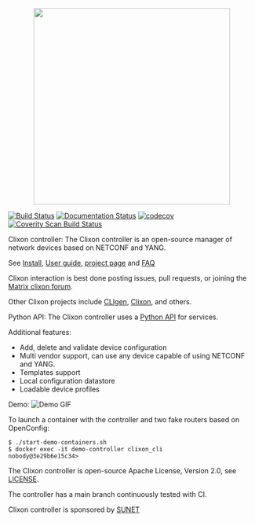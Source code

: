 <div align="center">
  <img src="https://www.clicon.org/Clixon_logga_liggande_med-ikon.png" width="400">
</div>

[![Build Status](https://github.com/clicon/clixon-controller/actions/workflows/test.yml/badge.svg)](https://github.com/clicon/clixon-controller/actions/workflows/test.yml) [![Documentation Status](https://readthedocs.org/projects/clixon-controller-docs/badge/?version=latest)](https://clixon-controller-docs.readthedocs.io/en/latest/?badge=latest) [![codecov](https://codecov.io/gh/clicon/clixon-controller/graph/badge.svg?token=4WUSKL7IQC)](https://codecov.io/gh/clicon/clixon-controller)
<a href="https://scan.coverity.com/projects/clicon-clixon-controller">
  <img alt="Coverity Scan Build Status"
       src="https://scan.coverity.com/projects/29844/badge.svg"/>
</a>

Clixon controller:
The Clixon controller is an open-source manager of network devices based on NETCONF and YANG.

See [Install](INSTALL.md), [User guide](https://clixon-controller-docs.readthedocs.io/en/latest), [project page](https://www.clicon.org/#controller) and [FAQ](FAQ.md)

Clixon interaction is best done posting issues, pull requests, or joining the
[Matrix clixon forum](https://matrix.to/#/#clixonforum:matrix.org).

Other Clixon projects include [CLIgen](https://github.com/clicon/cligen), [Clixon](https://github.com/clicon/clixon), and others.

Python API:
The Clixon controller uses a [Python API](https://github.com/clicon/clixon-pyapi) for services.

Additional features:
* Add, delete and validate device configuration
* Multi vendor support, can use any device capable of using NETCONF and YANG.
* Templates support
* Local configuration datastore
* Loadable device profiles

Demo:
![Demo GIF](https://media.githubusercontent.com/media/clicon/clixon-controller/main/demo.gif)

To launch a container with the controller and two fake routers based on OpenConfig:
```
$ ./start-demo-containers.sh
$ docker exec -it demo-controller clixon_cli
nobody@3e29b6e15c34>
```

The Clixon controller is open-source Apache License, Version 2.0, see [LICENSE](LICENSE).

The controller has a main branch continuously tested with CI.

Clixon controller is sponsored by [SUNET](https://www.sunet.se)

